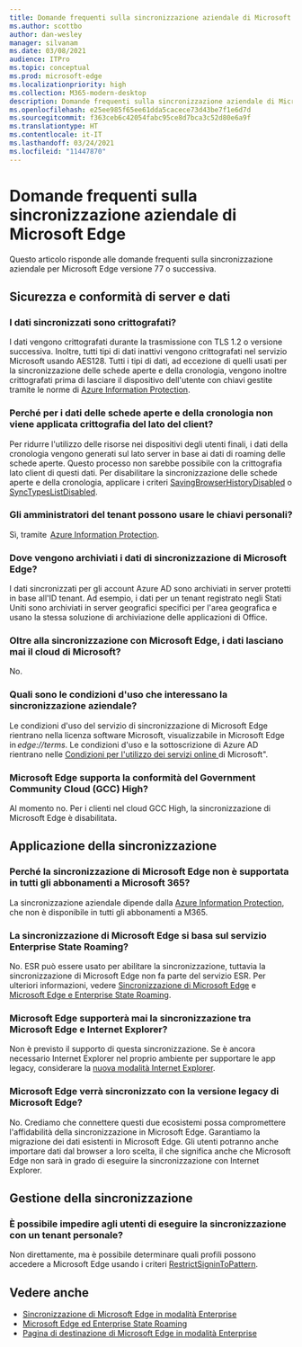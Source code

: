 ```yaml
---
title: Domande frequenti sulla sincronizzazione aziendale di Microsoft Edge
ms.author: scottbo
author: dan-wesley
manager: silvanam
ms.date: 03/08/2021
audience: ITPro
ms.topic: conceptual
ms.prod: microsoft-edge
ms.localizationpriority: high
ms.collection: M365-modern-desktop
description: Domande frequenti sulla sincronizzazione aziendale di Microsoft Edge.
ms.openlocfilehash: e25ee985f65ee61dda5cacece73d43be7f1e6d7d
ms.sourcegitcommit: f363ceb6c42054fabc95ce8d7bca3c52d80e6a9f
ms.translationtype: HT
ms.contentlocale: it-IT
ms.lasthandoff: 03/24/2021
ms.locfileid: "11447870"
---
```

# <a name="microsoft-edge-enterprise-sync-faq"></a>Domande frequenti sulla sincronizzazione aziendale di Microsoft Edge

Questo articolo risponde alle domande frequenti sulla sincronizzazione aziendale per Microsoft Edge versione 77 o successiva.

## <a name="security-and-serverdata-compliance"></a>Sicurezza e conformità di server e dati

### <a name="is-the-synced-data-encrypted"></a>I dati sincronizzati sono crittografati?

I dati vengono crittografati durante la trasmissione con TLS 1.2 o versione successiva. Inoltre, tutti tipi di dati inattivi vengono crittografati nel servizio Microsoft usando AES128. Tutti i tipi di dati, ad eccezione di quelli usati per la sincronizzazione delle schede aperte e della cronologia, vengono inoltre crittografati prima di lasciare il dispositivo dell'utente con chiavi gestite tramite le norme di [Azure Information Protection](./microsoft-edge-policies.md#restrictsignintopattern).

### <a name="why-dont-open-tab-and-history-data-have-more-client-side-encryption"></a>Perché per i dati delle schede aperte e della cronologia non viene applicata crittografia del lato del client?

Per ridurre l'utilizzo delle risorse nei dispositivi degli utenti finali, i dati della cronologia vengono generati sul lato server in base ai dati di roaming delle schede aperte. Questo processo non sarebbe possibile con la crittografia lato client di questi dati. Per disabilitare la sincronizzazione delle schede aperte e della cronologia, applicare i criteri [SavingBrowserHistoryDisabled](./microsoft-edge-policies.md#savingbrowserhistorydisabled) o [SyncTypesListDisabled](./microsoft-edge-policies.md#synctypeslistdisabled).

### <a name="can-tenant-admins-bring-their-own-key"></a>Gli amministratori del tenant possono usare le chiavi personali?

Sì, tramite  [Azure Information Protection](https://azure.microsoft.com/services/information-protection/).

### <a name="where-is-microsoft-edge-sync-data-stored"></a>Dove vengono archiviati i dati di sincronizzazione di Microsoft Edge?

I dati sincronizzati per gli account Azure AD sono archiviati in server protetti in base all'ID tenant. Ad esempio, i dati per un tenant registrato negli Stati Uniti sono archiviati in server geografici specifici per l'area geografica e usano la stessa soluzione di archiviazione delle applicazioni di Office.

### <a name="does-the-data-ever-leave-microsofts-cloud-aside-from-syncing-to-microsoft-edge"></a>Oltre alla sincronizzazione con Microsoft Edge, i dati lasciano mai il cloud di Microsoft?

No.

### <a name="what-terms-of-service-does-enterprise-sync-fall-under"></a>Quali sono le condizioni d'uso che interessano la sincronizzazione aziendale?

Le condizioni d'uso del servizio di sincronizzazione di Microsoft Edge rientrano nella licenza software Microsoft, visualizzabile in Microsoft Edge in *edge://terms*. Le condizioni d'uso e la sottoscrizione di Azure AD rientrano nelle [Condizioni per l'utilizzo dei servizi online ](https://www.microsoft.com/licensing/product-licensing/products)di Microsoft".

### <a name="does-microsoft-edge-support-government-community-cloud-gcc-high-compliance"></a>Microsoft Edge supporta la conformità del Government Community Cloud (GCC) High?

Al momento no. Per i clienti nel cloud GCC High, la sincronizzazione di Microsoft Edge è disabilitata.

## <a name="applying-sync"></a>Applicazione della sincronizzazione

### <a name="why-isnt-microsoft-edge-sync-supported-in-all-m365-subscriptions"></a>Perché la sincronizzazione di Microsoft Edge non è supportata in tutti gli abbonamenti a Microsoft 365?

La sincronizzazione aziendale dipende dalla [Azure Information Protection](https://azure.microsoft.com/services/information-protection/), che non è disponibile in tutti gli abbonamenti a M365.

### <a name="is-microsoft-edge-sync-based-on-enterprise-state-roaming"></a>La sincronizzazione di Microsoft Edge si basa sul servizio Enterprise State Roaming?

No. ESR può essere usato per abilitare la sincronizzazione, tuttavia la sincronizzazione di Microsoft Edge non fa parte del servizio ESR. Per ulteriori informazioni, vedere [Sincronizzazione di Microsoft Edge](https://review.docs.microsoft.com/DeployEdge/microsoft-edge-enterprise-sync) e [Microsoft Edge e Enterprise State Roaming](https://review.docs.microsoft.com/DeployEdge/microsoft-edge-enterprise-state-roaming).

### <a name="will-microsoft-edge-ever-support-syncing-between-microsoft-edge-and-ie"></a>Microsoft Edge supporterà mai la sincronizzazione tra Microsoft Edge e Internet Explorer?

Non è previsto il supporto di questa sincronizzazione. Se è ancora necessario Internet Explorer nel proprio ambiente per supportare le app legacy, considerare la [nuova modalità Internet Explorer](./edge-ie-mode.md).

### <a name="will-microsoft-edge-sync-with-microsoft-edge-legacy"></a>Microsoft Edge verrà sincronizzato con la versione legacy di Microsoft Edge?

No. Crediamo che connettere questi due ecosistemi possa compromettere l'affidabilità della sincronizzazione in Microsoft Edge. Garantiamo la migrazione dei dati esistenti in Microsoft Edge. Gli utenti potranno anche importare dati dal browser a loro scelta, il che significa anche che Microsoft Edge non sarà in grado di eseguire la sincronizzazione con Internet Explorer.

## <a name="managing-sync"></a>Gestione della sincronizzazione

### <a name="is-it-possible-to-stop-my-users-from-syncing-with-a-personal-tenant"></a>È possibile impedire agli utenti di eseguire la sincronizzazione con un tenant personale?

Non direttamente, ma è possibile determinare quali profili possono accedere a Microsoft Edge usando i criteri [RestrictSigninToPattern](./microsoft-edge-policies.md#restrictsignintopattern).

## <a name="see-also"></a>Vedere anche

- [Sincronizzazione di Microsoft Edge in modalità Enterprise](microsoft-edge-enterprise-sync.md)
- [Microsoft Edge ed Enterprise State Roaming](microsoft-edge-enterprise-state-roaming.md)
- [Pagina di destinazione di Microsoft Edge in modalità Enterprise](https://aka.ms/EdgeEnterprise)